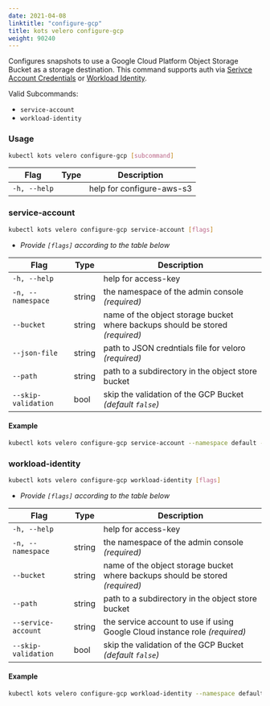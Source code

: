 ```yaml
---
date: 2021-04-08
linktitle: "configure-gcp"
title: kots velero configure-gcp
weight: 90240
---
```


Configures snapshots to use a Google Cloud Platform Object Storage Bucket as a storage destination. 
This command supports auth via [Serivce Account Credentials](https://github.com/vmware-tanzu/velero-plugin-for-gcp#option-1-set-permissions-with-a-service-account) or [Workload Identity](https://github.com/vmware-tanzu/velero-plugin-for-gcp#option-2-set-permissions-with-using-workload-identity-optional).

Valid Subcommands:
* `service-account`
* `workload-identity`

### Usage

```bash
kubectl kots velero configure-gcp [subcommand]
```

| Flag         | Type | Description              |
|--------------|------|--------------------------|
| `-h, --help` |      | help for configure-aws-s3 |

### service-account

```bash
kubectl kots velero configure-gcp service-account [flags]
```

- _Provide `[flags]` according to the table below_

| Flag                | Type   | Description                                                                   |
|---------------------|--------|-------------------------------------------------------------------------------|
| `-h, --help`        |        | help for access-key                                                           |
| `-n, --namespace`   | string | the namespace of the admin console _(required)_                               |
| `--bucket`          | string | name of the object storage bucket where backups should be stored _(required)_ |
| `--json-file`       | string | path to JSON credntials file for veloro _(required)_                          |
| `--path `           | string | path to a subdirectory in the object store bucket                             |
| `--skip-validation` | bool   | skip the validation of the GCP Bucket _(default `false`)_                     |

#### Example

```bash
kubectl kots velero configure-gcp service-account --namespace default --bucket velero-backups --json-file sa-creds.json
```

### workload-identity

```bash
kubectl kots velero configure-gcp workload-identity [flags]
```

- _Provide `[flags]` according to the table below_

| Flag                | Type   | Description                                                                   |
|---------------------|--------|-------------------------------------------------------------------------------|
| `-h, --help`        |        | help for access-key                                                           |
| `-n, --namespace`   | string | the namespace of the admin console _(required)_                               |
| `--bucket`          | string | name of the object storage bucket where backups should be stored _(required)_ |
| `--path `           | string | path to a subdirectory in the object store bucket                             |
| `--service-account` | string | the service account to use if using Google Cloud instance role _(required)_   |
| `--skip-validation` | bool   | skip the validation of the GCP Bucket _(default `false`)_                     |

#### Example

```bash
kubectl kots velero configure-gcp workload-identity --namespace default --bucket velero-backups --service-account ss-velero@gcp-project.iam.gserviceaccount.com
```
